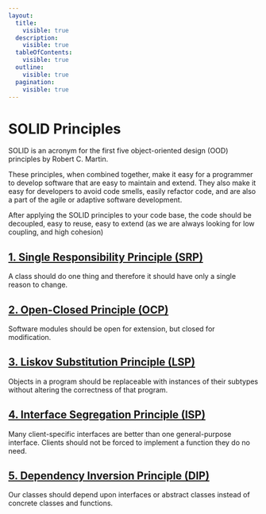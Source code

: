 ```yaml
---
layout:
  title:
    visible: true
  description:
    visible: true
  tableOfContents:
    visible: true
  outline:
    visible: true
  pagination:
    visible: true
---
```


# SOLID Principles

SOLID is an acronym for the first five object-oriented design (OOD) principles by Robert C. Martin.

These principles, when combined together, make it easy for a programmer to develop software that are easy to maintain and extend. They also make it easy for developers to avoid code smells, easily refactor code, and are also a part of the agile or adaptive software development.

After applying the SOLID principles to your code base, the code should be decoupled, easy to reuse, easy to extend (as we are always looking for low coupling, and high cohesion)

## [1. Single Responsibility Principle (SRP)](Single\_Responsibility\_Principle.md)

A class should do one thing and therefore it should have only a single reason to change.

## [2. Open-Closed Principle (OCP)](Open\_Closed\_Principle.md)

Software modules should be open for extension, but closed for modification.

## [3. Liskov Substitution Principle (LSP)](Liskov\_Substitution\_Principle.md)

Objects in a program should be replaceable with instances of their subtypes without altering the correctness of that program.

## [4. Interface Segregation Principle (ISP)](Interface\_Segregation\_Principle.md)

Many client-specific interfaces are better than one general-purpose interface. Clients should not be forced to implement a function they do no need.

## [5. Dependency Inversion Principle (DIP)](Dependency\_Inversion\_Principle.md)

Our classes should depend upon interfaces or abstract classes instead of concrete classes and functions.
